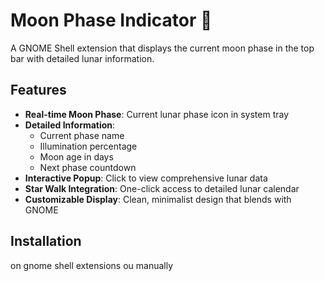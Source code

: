 # Moon Phase Indicator 🌙

A GNOME Shell extension that displays the current moon phase in the top bar with detailed lunar information.

## Features

- **Real-time Moon Phase**: Current lunar phase icon in system tray
- **Detailed Information**: 
  - Current phase name
  - Illumination percentage
  - Moon age in days
  - Next phase countdown
- **Interactive Popup**: Click to view comprehensive lunar data
- **Star Walk Integration**: One-click access to detailed lunar calendar
- **Customizable Display**: Clean, minimalist design that blends with GNOME

## Installation

on gnome shell extensions ou manually
